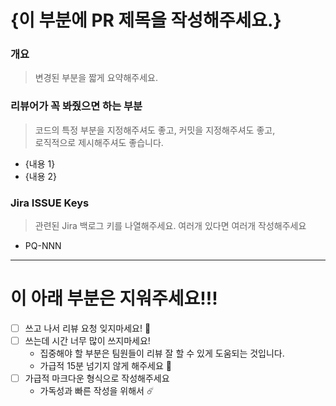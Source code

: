 # {이 부분에 PR 제목을 작성해주세요.}

### 개요
> 변경된 부분을 짧게 요약해주세요.

### 리뷰어가 꼭 봐줬으면 하는 부분
> 코드의 특정 부분을 지정해주셔도 좋고, 커밋을 지정해주셔도 좋고,   
> 로직적으로 제시해주셔도 좋습니다.
- {내용 1}
- {내용 2}
### Jira ISSUE Keys
> 관련된 Jira 백로그 키를 나열해주세요. 여러개 있다면 여러개 작성해주세요
- PQ-NNN

---
# 이 아래 부분은 지워주세요!!!
- [ ] 쓰고 나서 리뷰 요청 잊지마세요! 🙏
- [ ] 쓰는데 시간 너무 많이 쓰지마세요!
  - 집중해야 할 부분은 팀원들이 리뷰 잘 할 수 있게 도움되는 것입니다.
  - 가급적 15분 넘기지 않게 해주세요 🙇
- [ ] 가급적 마크다운 형식으로 작성해주세요
  - 가독성과 빠른 작성을 위해서 ☄️